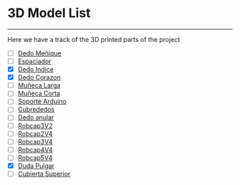 # 3D Model List

---

Here we have a track of the 3D printed parts of the project

- [ ] [Dedo Meñique](https://github.com/RoboTech-URJC/Mano-Zeus/blob/main/3D_model/Auriculaire3.stl)
- [ ] [Espaciador](3D_model/Bolt_entretorise7.stl)
- [x] [Dedo Indice](3D_model/Index3.stl)
- [x] [Dedo Corazon](3D_model/Majeure3.stl)
- [ ] [Muñeca Larga](3D_model/WristlargeV4.stl)
- [ ] [Muñeca Corta](3D_model/WristsmallV4.stl)
- [ ] [Soporte Arduino](3D_model/arduinosupport.stl)
- [ ] [Cubrededos](3D_model/coverfinger1.stl)
- [ ] [Dedo anular](3D_model/ringfinger3.stl)
- [ ] [Robcap3V2](3D_model/robcap3V2.stl)
- [ ] [Robcap2V4](3D_model/robcap2V4.stl)
- [ ] [Robcap3V4](3D_model/robcap3V4.stl)
- [ ] [Robcap4V4](3D_model/robcap4V4.stl)
- [ ] [Robcap5V4](3D_model/robcap5V4.stl)
- [x] [Duda Pulgar](3D_model/thumb5.stl)
- [ ] [Cubierta Superior](3D_model/topsurface6.stl)
